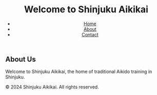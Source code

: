 <!DOCTYPE html>
<html>
<head>
    <title>Shinjuku Aikikai</title>
    <meta charset="UTF-8">
    <meta name="viewport" content="width=device-width, initial-scale=1.0">
    <link rel="stylesheet" href="style.css"> <!-- スタイルシートがある場合 -->
</head>
<body>
    <header>
        <h1>Welcome to Shinjuku Aikikai</h1>
        <nav>
            <ul>
                <li><a href="index.html">Home</a></li>
                <li><a href="about.html">About</a></li>
                <li><a href="contact.html">Contact</a></li>
                <!-- 他のページへのリンク -->
            </ul>
        </nav>
    </header>
    <main>
        <section>
            <h2>About Us</h2>
            <p>Welcome to Shinjuku Aikikai, the home of traditional Aikido training in Shinjuku.</p>
            <!-- その他のセクションやコンテンツ -->
        </section>
    </main>
    <footer>
        <p>&copy; 2024 Shinjuku Aikikai. All rights reserved.</p>
    </footer>
</body>
</html>

